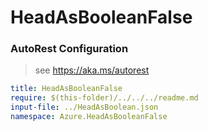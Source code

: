 # HeadAsBooleanFalse
### AutoRest Configuration
> see https://aka.ms/autorest

``` yaml
title: HeadAsBooleanFalse
require: $(this-folder)/../../../readme.md
input-file: ../HeadAsBoolean.json
namespace: Azure.HeadAsBooleanFalse
```
